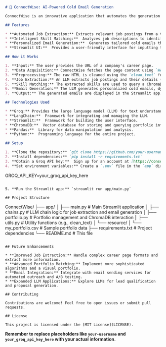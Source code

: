 ```markdown
# 📧 ConnectWise: AI-Powered Cold Email Generation

ConnectWise is an innovative application that automates the generation of personalized cold emails for software service companies. By leveraging web scraping, natural language processing (NLP), large language models (LLMs), and vector databases, ConnectWise streamlines the process of identifying potential clients, analyzing their needs, and crafting compelling outreach messages.

## Features

* **Automated Job Extraction:** Extracts relevant job postings from a target company's career page using web scraping and an LLM.
* **Intelligent Skill Matching:**  Analyzes job descriptions to identify key skills and requirements, then queries a vector database to find the most relevant portfolio examples.
* **Personalized Email Generation:**  Generates tailored cold emails that incorporate job-specific details and showcase the service provider's expertise through relevant portfolio links.
* **Streamlit UI:**  Provides a user-friendly interface for inputting target URLs and visualizing the generated emails.

## How it Works

1. **Input:** The user provides the URL of a company's career page.
2. **Data Acquisition:** ConnectWise fetches the page content using `WebBaseLoader`.
3. **Preprocessing:** The raw HTML is cleaned using the `clean_text` function.
4. **Job Extraction:** An LLM extracts job postings and their details (role, skills, etc.).
5. **Skill Matching:** The extracted skills are used to query a ChromaDB vector database containing the service provider's portfolio information.
6. **Email Generation:** The LLM generates personalized cold emails, dynamically incorporating relevant portfolio links.
7. **Output:** The generated emails are displayed in the Streamlit app.

## Technologies Used

* **Groq:** Provides the large language model (LLM) for text understanding and generation.
* **LangChain:**  Framework for integrating and managing the LLM.
* **Streamlit:**  Framework for building the user interface.
* **ChromaDB:**  Vector database for storing and querying portfolio information.
* **Pandas:**  Library for data manipulation and analysis.
* **Python:**  Programming language for the entire project.

## Setup

1. **Clone the repository:** `git clone https://github.com/your-username/ConnectWise.git`
2. **Install dependencies:** `pip install -r requirements.txt`
3. **Obtain a Groq API key:**  Sign up for an account at [https://console.groq.com/keys](https://console.groq.com/keys) and create an API key.
4. **Set environment variables:** Create a `.env` file in the `app` directory and add your Groq API key:

   ```
   GROQ_API_KEY=your_groq_api_key_here
   ```

5. **Run the Streamlit app:** `streamlit run app/main.py`

## Project Structure

```
ConnectWise/
├── app/
│   ├── main.py          # Main Streamlit application
│   ├── chains.py        # LLM chain logic for job extraction and email generation
│   ├── portfolio.py     # Portfolio management and ChromaDB interaction
│   ├── utils.py         # Utility functions (e.g., clean_text)
│   └── resource/
│       └── my_portfolio.csv  # Sample portfolio data
├── requirements.txt    # Project dependencies
└── README.md           # This file
```

## Future Enhancements

* **Improved Job Extraction:** Handle complex career page formats and extract more information.
* **Advanced Portfolio Matching:** Implement more sophisticated algorithms and a visual portfolio.
* **Email Integration:** Integrate with email sending services for automated outreach and A/B testing.
* **Expanded LLM Applications:** Explore LLMs for lead qualification and proposal generation.

## Contributing

Contributions are welcome! Feel free to open issues or submit pull requests.

## License

This project is licensed under the [MIT License](LICENSE).
```

**Remember to replace placeholders like `your-username` and `your_groq_api_key_here` with your actual information.**
